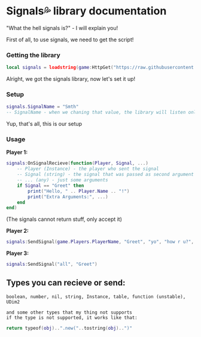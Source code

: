 # Signals💦 library documentation
"What the hell signals is?" - I will explain you!

First of all, to use signals, we need to get the script!
### Getting the library
```lua
local signals = loadstring(game:HttpGet("https://raw.githubusercontent.com/InfernusScripts/Fire-Hub/main/Core/Libraries/Signals/Main.lua"))()
```
Alright, we got the signals library, now let's set it up!

### Setup
```lua
signals.SignalName = "Smth"
-- SignalName - when we chaning that value, the library will listen only to that name, so there will be no bugs if 2 different players on the server using 2 different scripts with that library (i dont think that it is possible, cuz im not known, lol)
```
Yup, that's all, this is our setup

### Usage
**Player 1:**
```lua
signals:OnSignalRecieve(function(Player, Signal, ...)
	-- Player (Instance) - the player who sent the signal
	-- Signal (string) - the signal that was passed as second argument in SendSignal
	-- ... (any) - just some arguments
	if Signal == "Greet" then
		print("Hello, " .. Player.Name .. "!")
		print("Extra Arguments:", ...)
	end
end)
```
(The signals cannot return stuff, only accept it)

**Player 2:**
```lua
signals:SendSignal(game.Players.PlayerName, "Greet", "yo", "how r u?", true, {"wow"}, false)
```

**Player 3:**
```lua
signals:SendSignal("all", "Greet")
```

## Types you can recieve or send:
```luau
boolean, number, nil, string, Instance, table, function (unstable), UDim2
```
```
and some other types that my thing not supports
if the type is not supported, it works like that:
```
```lua
return typeof(obj)..".new("..tostring(obj)..")"
```

